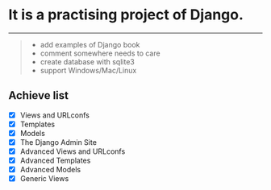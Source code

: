 # It is a practising project of Django.
------
> * add examples of Django book
> * comment somewhere needs to care
> * create database with sqlite3
> * support Windows/Mac/Linux

## Achieve list
- [x] Views and URLconfs
- [x] Templates
- [x] Models
- [x] The Django Admin Site
- [x] Advanced Views and URLconfs
- [x] Advanced Templates
- [x] Advanced Models
- [x] Generic Views
